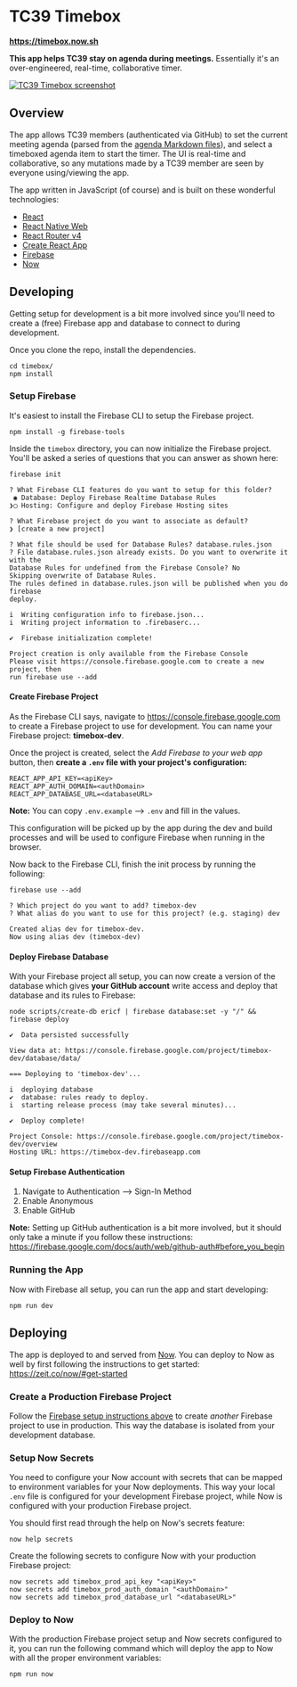 TC39 Timebox
============

**<https://timebox.now.sh>**

**This app helps TC39 stay on agenda during meetings.** Essentially it's an over-engineered, real-time, collaborative timer.

[![TC39 Timebox screenshot](https://cloud.githubusercontent.com/assets/29096/19759322/7b442876-9bfa-11e6-8928-a07afcb884ef.png)](https://timebox.now.sh)

## Overview

The app allows TC39 members (authenticated via GitHub) to set the current meeting agenda (parsed from the [agenda Markdown files](https://github.com/tc39/agendas)), and select a timeboxed agenda item to start the timer. The UI is real-time and collaborative, so any mutations made by a TC39 member are seen by everyone using/viewing the app.

The app written in JavaScript (of course) and is built on these wonderful technologies:

- [React](https://facebook.github.io/react/)
- [React Native Web](https://github.com/necolas/react-native-web)
- [React Router v4](https://react-router.now.sh)
- [Create React App](https://github.com/facebookincubator/create-react-app)
- [Firebase](https://firebase.google.com)
- [Now](https://zeit.co/now/)

## Developing

Getting setup for development is a bit more involved since you'll need to create a (free) Firebase app and database to connect to during development.

Once you clone the repo, install the dependencies.

```
cd timebox/
npm install
```

### Setup Firebase

It's easiest to install the Firebase CLI to setup the Firebase project.

```
npm install -g firebase-tools
```

Inside the `timebox` directory, you can now initialize the Firebase project. You'll be asked a series of questions that you can answer as shown here:

```
firebase init

? What Firebase CLI features do you want to setup for this folder?
 ◉ Database: Deploy Firebase Realtime Database Rules
❯◯ Hosting: Configure and deploy Firebase Hosting sites

? What Firebase project do you want to associate as default?
❯ [create a new project]

? What file should be used for Database Rules? database.rules.json
? File database.rules.json already exists. Do you want to overwrite it with the
Database Rules for undefined from the Firebase Console? No
Skipping overwrite of Database Rules.
The rules defined in database.rules.json will be published when you do firebase
deploy.

i  Writing configuration info to firebase.json...
i  Writing project information to .firebaserc...

✔  Firebase initialization complete!

Project creation is only available from the Firebase Console
Please visit https://console.firebase.google.com to create a new project, then
run firebase use --add
```

#### Create Firebase Project

As the Firebase CLI says, navigate to <https://console.firebase.google.com> to create a Firebase project to use for development. You can name your Firebase project: __timebox-dev__.

Once the project is created, select the _Add Firebase to your web app_ button, then __create a `.env` file with your project's configuration:__

```
REACT_APP_API_KEY=<apiKey>
REACT_APP_AUTH_DOMAIN=<authDomain>
REACT_APP_DATABASE_URL=<databaseURL>
```

**Note:** You can copy `.env.example` --> `.env` and fill in the values.

This configuration will be picked up by the app during the dev and build processes and will be used to configure Firebase when running in the browser.

Now back to the Firebase CLI, finish the init process by running the following:

```
firebase use --add

? Which project do you want to add? timebox-dev
? What alias do you want to use for this project? (e.g. staging) dev

Created alias dev for timebox-dev.
Now using alias dev (timebox-dev)
```

#### Deploy Firebase Database

With your Firebase project all setup, you can now create a version of the database which gives __your GitHub account__ write access and deploy that database and its rules to Firebase:

```
node scripts/create-db ericf | firebase database:set -y "/" && firebase deploy

✔  Data persisted successfully

View data at: https://console.firebase.google.com/project/timebox-dev/database/data/

=== Deploying to 'timebox-dev'...

i  deploying database
✔  database: rules ready to deploy.
i  starting release process (may take several minutes)...

✔  Deploy complete!

Project Console: https://console.firebase.google.com/project/timebox-dev/overview
Hosting URL: https://timebox-dev.firebaseapp.com
```

#### Setup Firebase Authentication

1. Navigate to Authentication --> Sign-In Method
2. Enable Anonymous
3. Enable GitHub

**Note:** Setting up GitHub authentication is a bit more involved, but it should only take a minute if you follow these instructions: <https://firebase.google.com/docs/auth/web/github-auth#before_you_begin>

### Running the App

Now with Firebase all setup, you can run the app and start developing:

```
npm run dev
```

## Deploying

The app is deployed to and served from [Now](https://zeit.co/now/). You can deploy to Now as well by first following the instructions to get started: <https://zeit.co/now/#get-started>

### Create a Production Firebase Project

Follow the [Firebase setup instructions above](#setup-firebase) to create _another_ Firebase project to use in production. This way the database is isolated from your development database.

### Setup Now Secrets

You need to configure your Now account with secrets that can be mapped to environment variables for your Now deployments. This way your local `.env` file is configured for your development Firebase project, while Now is configured with your production Firebase project.

You should first read through the help on Now's secrets feature:

```
now help secrets
```

Create the following secrets to configure Now with your production Firebase project:

```
now secrets add timebox_prod_api_key "<apiKey>"
now secrets add timebox_prod_auth_domain "<authDomain>"
now secrets add timebox_prod_database_url "<databaseURL>"
```

### Deploy to Now

With the production Firebase project setup and Now secrets configured to it, you can run the following command which will deploy the app to Now with all the proper environment variables:

```
npm run now
```
